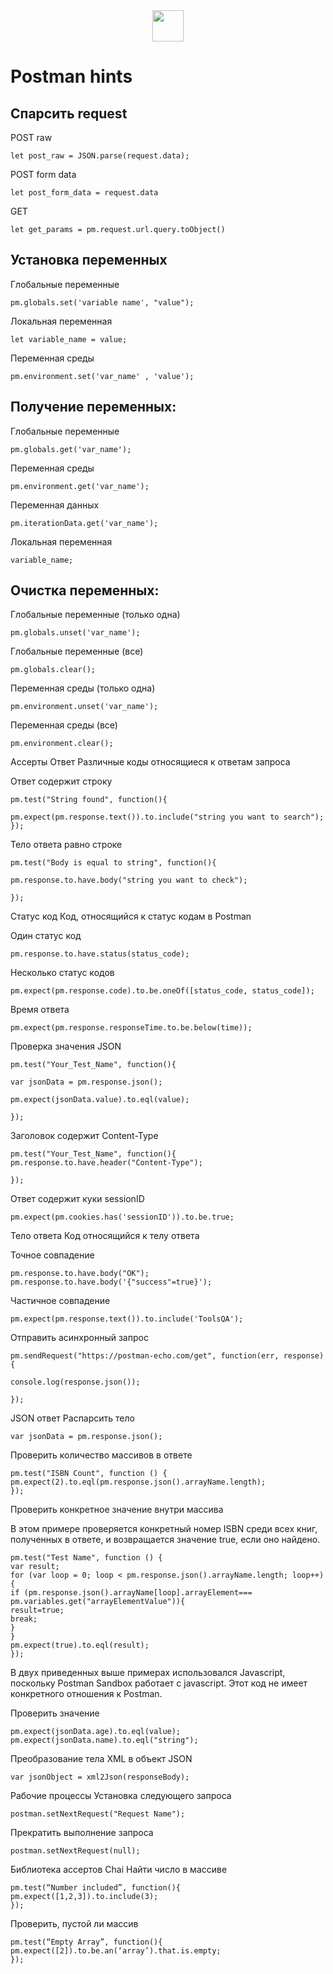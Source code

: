   <div align='Center'>
    <a href ="https://www.chaijs.com/">
      <img src="https://www.itsdelta.ru/upload/iblock/d41/d4164c9d28b9e2c11e347b5e477ab831.png" width="50px"/>
    </a>
  </div>
  
# Postman hints

## Спарсить request

POST raw
```
let post_raw = JSON.parse(request.data);
```
POST form data
```
let post_form_data = request.data
```
GET
```
let get_params = pm.request.url.query.toObject()
```
## Установка переменных
Глобальные переменные
```
pm.globals.set('variable name', "value");
```
Локальная переменная 
```
let variable_name = value;
```
Переменная среды
```
pm.environment.set('var_name' , 'value');
```

## Получение переменных:
Глобальные переменные
```
pm.globals.get('var_name');
```
Переменная среды
```
pm.environment.get('var_name');
```
Переменная данных
```
pm.iterationData.get('var_name');
```
Локальная переменная
```
variable_name;
```

## Очистка переменных:
Глобальные переменные (только одна)
```
pm.globals.unset('var_name');
```
Глобальные переменные (все)
```
pm.globals.clear();
```
Переменная среды (только одна)
```
pm.environment.unset('var_name');
```
Переменная среды (все)
```
pm.environment.clear();
```

Ассерты
Ответ
Различные коды относящиеся к ответам запроса

Ответ содержит строку
```
pm.test("String found", function(){

pm.expect(pm.response.text()).to.include("string you want to search");
});
```
Тело ответа равно строке
```
pm.test("Body is equal to string", function(){

pm.response.to.have.body("string you want to check");
 
});
```

Статус код
Код, относящийся к статус кодам в Postman

Один статус код
```
pm.response.to.have.status(status_code);
```
Несколько статус кодов
```
pm.expect(pm.response.code).to.be.oneOf([status_code, status_code]);
```

Время ответа
```
pm.expect(pm.response.responseTime.to.be.below(time));
```

Проверка значения JSON
```
pm.test("Your_Test_Name", function(){

var jsonData = pm.response.json();

pm.expect(jsonData.value).to.eql(value);

});
```

Заголовок содержит Content-Type
```
pm.test("Your_Test_Name", function(){
pm.response.to.have.header("Content-Type");

});
```

Ответ содержит куки sessionID
```
pm.expect(pm.cookies.has('sessionID')).to.be.true;
```

Тело ответа
Код относящийся к телу ответа

Точное совпадение
```
pm.response.to.have.body("OK");
pm.response.to.have.body('{"success"=true}');
```

Частичное совпадение
```
pm.expect(pm.response.text()).to.include('ToolsQA');
```

Отправить асинхронный запрос
```
pm.sendRequest("https://postman-echo.com/get", function(err, response){

console.log(response.json());

});
```

JSON ответ 
Распарсить тело
```
var jsonData = pm.response.json();
```
Проверить количество массивов в ответе
```
pm.test("ISBN Count", function () {
pm.expect(2).to.eql(pm.response.json().arrayName.length);
});
```
Проверить конкретное значение внутри массива

В этом примере проверяется конкретный номер ISBN среди всех книг, полученных в ответе, и возвращается значение true, если оно найдено.
```
pm.test("Test Name", function () {
var result;
for (var loop = 0; loop < pm.response.json().arrayName.length; loop++)
{
if (pm.response.json().arrayName[loop].arrayElement=== pm.variables.get("arrayElementValue")){
result=true;
break;
}
}
pm.expect(true).to.eql(result);
});
```
В двух приведенных выше примерах использовался Javascript, поскольку Postman Sandbox работает с javascript. Этот код не имеет конкретного отношения к Postman. 

Проверить значение
```
pm.expect(jsonData.age).to.eql(value);
pm.expect(jsonData.name).to.eql("string");
```
Преобразование тела XML в объект JSON
```
var jsonObject = xml2Json(responseBody);
```

Рабочие процессы
Установка следующего запроса 
```
postman.setNextRequest("Request Name");
```
Прекратить выполнение запроса
```
postman.setNextRequest(null);
```

Библиотека ассертов Chai
Найти число в массиве
```
pm.test(“Number included”, function(){
pm.expect([1,2,3]).to.include(3);
});
```
Проверить, пустой ли массив
```
pm.test(“Empty Array”, function(){
pm.expect([2]).to.be.an(‘array’).that.is.empty;
});
```
